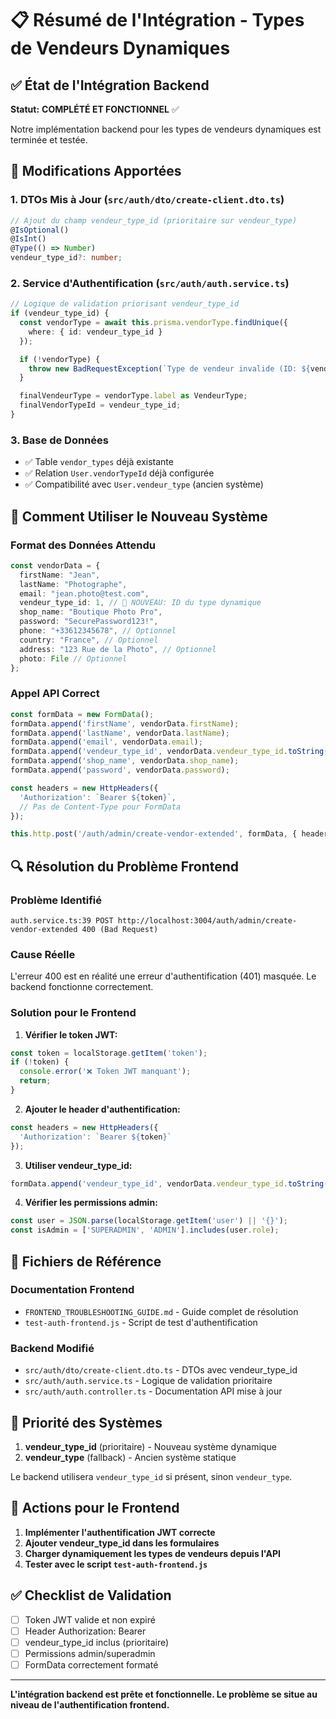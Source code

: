 # 📋 Résumé de l'Intégration - Types de Vendeurs Dynamiques

## ✅ État de l'Intégration Backend

**Statut:** **COMPLÉTÉ ET FONCTIONNEL** ✅

Notre implémentation backend pour les types de vendeurs dynamiques est terminée et testée.

## 🔧 Modifications Apportées

### 1. DTOs Mis à Jour (`src/auth/dto/create-client.dto.ts`)
```typescript
// Ajout du champ vendeur_type_id (prioritaire sur vendeur_type)
@IsOptional()
@IsInt()
@Type(() => Number)
vendeur_type_id?: number;
```

### 2. Service d'Authentification (`src/auth/auth.service.ts`)
```typescript
// Logique de validation priorisant vendeur_type_id
if (vendeur_type_id) {
  const vendorType = await this.prisma.vendorType.findUnique({
    where: { id: vendeur_type_id }
  });

  if (!vendorType) {
    throw new BadRequestException(`Type de vendeur invalide (ID: ${vendeur_type_id})`);
  }

  finalVendeurType = vendorType.label as VendeurType;
  finalVendorTypeId = vendeur_type_id;
}
```

### 3. Base de Données
- ✅ Table `vendor_types` déjà existante
- ✅ Relation `User.vendorTypeId` déjà configurée
- ✅ Compatibilité avec `User.vendeur_type` (ancien système)

## 🎯 Comment Utiliser le Nouveau Système

### Format des Données Attendu
```typescript
const vendorData = {
  firstName: "Jean",
  lastName: "Photographe",
  email: "jean.photo@test.com",
  vendeur_type_id: 1, // 🎯 NOUVEAU: ID du type dynamique
  shop_name: "Boutique Photo Pro",
  password: "SecurePassword123!",
  phone: "+33612345678", // Optionnel
  country: "France", // Optionnel
  address: "123 Rue de la Photo", // Optionnel
  photo: File // Optionnel
};
```

### Appel API Correct
```typescript
const formData = new FormData();
formData.append('firstName', vendorData.firstName);
formData.append('lastName', vendorData.lastName);
formData.append('email', vendorData.email);
formData.append('vendeur_type_id', vendorData.vendeur_type_id.toString()); // 🎯 IMPORTANT
formData.append('shop_name', vendorData.shop_name);
formData.append('password', vendorData.password);

const headers = new HttpHeaders({
  'Authorization': `Bearer ${token}`,
  // Pas de Content-Type pour FormData
});

this.http.post('/auth/admin/create-vendor-extended', formData, { headers });
```

## 🔍 Résolution du Problème Frontend

### Problème Identifié
```
auth.service.ts:39 POST http://localhost:3004/auth/admin/create-vendor-extended 400 (Bad Request)
```

### Cause Réelle
L'erreur 400 est en réalité une erreur d'authentification (401) masquée. Le backend fonctionne correctement.

### Solution pour le Frontend

1. **Vérifier le token JWT:**
```javascript
const token = localStorage.getItem('token');
if (!token) {
  console.error('❌ Token JWT manquant');
  return;
}
```

2. **Ajouter le header d'authentification:**
```typescript
const headers = new HttpHeaders({
  'Authorization': `Bearer ${token}`
});
```

3. **Utiliser vendeur_type_id:**
```typescript
formData.append('vendeur_type_id', vendorData.vendeur_type_id.toString());
```

4. **Vérifier les permissions admin:**
```typescript
const user = JSON.parse(localStorage.getItem('user') || '{}');
const isAdmin = ['SUPERADMIN', 'ADMIN'].includes(user.role);
```

## 📁 Fichiers de Référence

### Documentation Frontend
- `FRONTEND_TROUBLESHOOTING_GUIDE.md` - Guide complet de résolution
- `test-auth-frontend.js` - Script de test d'authentification

### Backend Modifié
- `src/auth/dto/create-client.dto.ts` - DTOs avec vendeur_type_id
- `src/auth/auth.service.ts` - Logique de validation prioritaire
- `src/auth/auth.controller.ts` - Documentation API mise à jour

## 🎯 Priorité des Systèmes

1. **vendeur_type_id** (prioritaire) - Nouveau système dynamique
2. **vendeur_type** (fallback) - Ancien système statique

Le backend utilisera `vendeur_type_id` si présent, sinon `vendeur_type`.

## 🚀 Actions pour le Frontend

1. **Implémenter l'authentification JWT correcte**
2. **Ajouter vendeur_type_id dans les formulaires**
3. **Charger dynamiquement les types de vendeurs depuis l'API**
4. **Tester avec le script `test-auth-frontend.js`**

## ✅ Checklist de Validation

- [ ] Token JWT valide et non expiré
- [ ] Header Authorization: Bearer <token>
- [ ] vendeur_type_id inclus (prioritaire)
- [ ] Permissions admin/superadmin
- [ ] FormData correctement formaté

---

**L'intégration backend est prête et fonctionnelle. Le problème se situe au niveau de l'authentification frontend.**